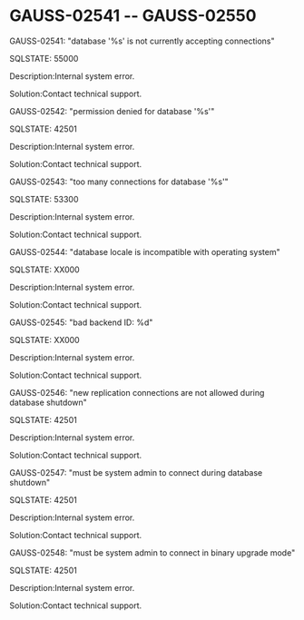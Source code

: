 # GAUSS-02541 -- GAUSS-02550<a name="EN-US_TOPIC_0302073515"></a>

GAUSS-02541: "database '%s' is not currently accepting connections"

SQLSTATE: 55000

Description:Internal system error.

Solution:Contact technical support.

GAUSS-02542: "permission denied for database '%s'"

SQLSTATE: 42501

Description:Internal system error.

Solution:Contact technical support.

GAUSS-02543: "too many connections for database '%s'"

SQLSTATE: 53300

Description:Internal system error.

Solution:Contact technical support.

GAUSS-02544: "database locale is incompatible with operating system"

SQLSTATE: XX000

Description:Internal system error.

Solution:Contact technical support.

GAUSS-02545: "bad backend ID: %d"

SQLSTATE: XX000

Description:Internal system error.

Solution:Contact technical support.

GAUSS-02546: "new replication connections are not allowed during database shutdown"

SQLSTATE: 42501

Description:Internal system error.

Solution:Contact technical support.

GAUSS-02547: "must be system admin to connect during database shutdown"

SQLSTATE: 42501

Description:Internal system error.

Solution:Contact technical support.

GAUSS-02548: "must be system admin to connect in binary upgrade mode"

SQLSTATE: 42501

Description:Internal system error.

Solution:Contact technical support.


